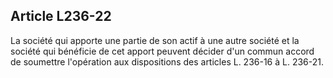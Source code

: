 Article L236-22
----
La société qui apporte une partie de son actif à une autre société et la société
qui bénéficie de cet apport peuvent décider d'un commun accord de soumettre
l'opération aux dispositions des articles L. 236-16 à L. 236-21.
